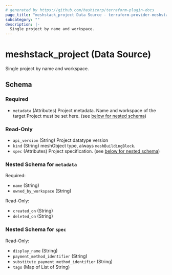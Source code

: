 ```yaml
---
# generated by https://github.com/hashicorp/terraform-plugin-docs
page_title: "meshstack_project Data Source - terraform-provider-meshstack"
subcategory: ""
description: |-
  Single project by name and workspace.
---
```


# meshstack_project (Data Source)

Single project by name and workspace.



<!-- schema generated by tfplugindocs -->
## Schema

### Required

- `metadata` (Attributes) Project metadata. Name and workspace of the target Project must be set here. (see [below for nested schema](#nestedatt--metadata))

### Read-Only

- `api_version` (String) Project datatype version
- `kind` (String) meshObject type, always `meshBuildingBlock`.
- `spec` (Attributes) Project specification. (see [below for nested schema](#nestedatt--spec))

<a id="nestedatt--metadata"></a>
### Nested Schema for `metadata`

Required:

- `name` (String)
- `owned_by_workspace` (String)

Read-Only:

- `created_on` (String)
- `deleted_on` (String)


<a id="nestedatt--spec"></a>
### Nested Schema for `spec`

Read-Only:

- `display_name` (String)
- `payment_method_identifier` (String)
- `substitute_payment_method_identifier` (String)
- `tags` (Map of List of String)
